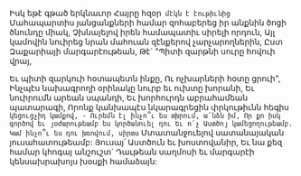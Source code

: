 
Իսկ եթէ գթած երկնաւոր Հայրը հզօր` մէկն է
էութիւնից`
Մահապարտիս յանցանքների համար զոհաբերեց
իր անքնին ծոցի ծնունդը միակ,
Չխնայելով իրեն համապատիւ սիրելի որդուն,
Այլ կամովին նուիրեց նրան մահուան զէնքերով
չարչարողներին,
Ըստ Զաքարիայի մարգարէութեան,
Թէ` "Պիտի զարթնի սուրը հովուի վրայ,


Եւ պիտի զարկուի հօտապետն ինքը,
Ու ոչխարների հօտը ցրուի",
Ինչպէս նախագրողի օրինակը նուրբ եւ ուխտը
խորանի,
Եւ նուիրումն արեան սպանդի,
Եւ խորհուրդն աբրահամեան պատարագի,
Որոնք կանխապէս նկարագրեցին փրկութիւնն
հեգիս` կեցուցչիդ կամքով, -
Ուրեմն էլ ինչո՞ւ ես տխրում, ա՛նձն իմ,
Որ քո իսկ գործով եւ յօժարութեամբ ես
կործանուել դու
Եւ ո՛չ Աստծոյ կամեցողութեամբ.
Կամ ինչո՞ւ ես դու խռովում, սիրտս`
Մտատանջուելով սատանայական
յուսահատութեամբ:
Յուսայ՛ Աստծուն եւ խոստովանիր,
Եւ նա քեզ համար կհոգայ անշուշտ`
Դաւթեան սաղմոսի եւ մարգարէի կենսախրախոյս
խօսքի համաձայն:
